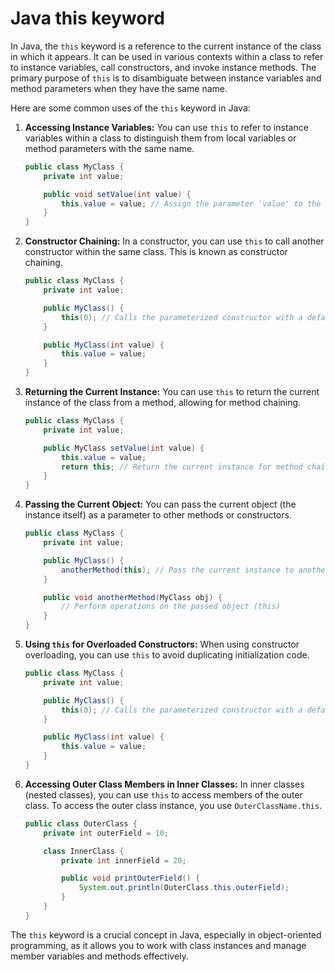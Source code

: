 # Java this keyword 

In Java, the `this` keyword is a reference to the current instance of the class in which it appears. It can be used in various contexts within a class to refer to instance variables, call constructors, and invoke instance methods. The primary purpose of `this` is to disambiguate between instance variables and method parameters when they have the same name.

Here are some common uses of the `this` keyword in Java:

1. **Accessing Instance Variables:** You can use `this` to refer to instance variables within a class to distinguish them from local variables or method parameters with the same name.

   ```java
   public class MyClass {
       private int value;

       public void setValue(int value) {
           this.value = value; // Assign the parameter 'value' to the instance variable 'value'
       }
   }
   ```

2. **Constructor Chaining:** In a constructor, you can use `this` to call another constructor within the same class. This is known as constructor chaining.

   ```java
   public class MyClass {
       private int value;

       public MyClass() {
           this(0); // Calls the parameterized constructor with a default value of 0
       }

       public MyClass(int value) {
           this.value = value;
       }
   }
   ```

3. **Returning the Current Instance:** You can use `this` to return the current instance of the class from a method, allowing for method chaining.

   ```java
   public class MyClass {
       private int value;

       public MyClass setValue(int value) {
           this.value = value;
           return this; // Return the current instance for method chaining
       }
   }
   ```

4. **Passing the Current Object:** You can pass the current object (the instance itself) as a parameter to other methods or constructors.

   ```java
   public class MyClass {
       private int value;

       public MyClass() {
           anotherMethod(this); // Pass the current instance to anotherMethod
       }

       public void anotherMethod(MyClass obj) {
           // Perform operations on the passed object (this)
       }
   }
   ```

5. **Using `this` for Overloaded Constructors:** When using constructor overloading, you can use `this` to avoid duplicating initialization code.

   ```java
   public class MyClass {
       private int value;

       public MyClass() {
           this(0); // Calls the parameterized constructor with a default value of 0
       }

       public MyClass(int value) {
           this.value = value;
       }
   }
   ```

6. **Accessing Outer Class Members in Inner Classes:** In inner classes (nested classes), you can use `this` to access members of the outer class. To access the outer class instance, you use `OuterClassName.this`.

   ```java
   public class OuterClass {
       private int outerField = 10;

       class InnerClass {
           private int innerField = 20;

           public void printOuterField() {
               System.out.println(OuterClass.this.outerField);
           }
       }
   }
   ```

The `this` keyword is a crucial concept in Java, especially in object-oriented programming, as it allows you to work with class instances and manage member variables and methods effectively.